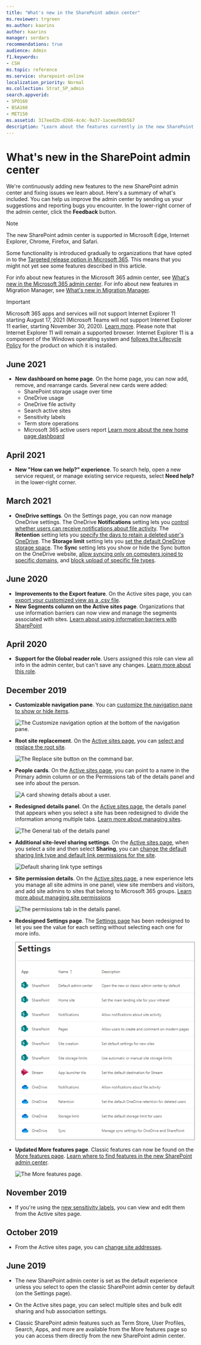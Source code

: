 ```yaml
---
title: "What's new in the SharePoint admin center"
ms.reviewer: trgreen
ms.author: kaarins
author: kaarins
manager: serdars
recommendations: true
audience: Admin
f1.keywords:
- CSH
ms.topic: reference
ms.service: sharepoint-online
localization_priority: Normal
ms.collection: Strat_SP_admin
search.appverid:
- SPO160
- BSA160
- MET150
ms.assetid: 317eed2b-d266-4c4c-9a37-1aceed9db567
description: "Learn about the features currently in the new SharePoint admin center."
---
```


# What's new in the SharePoint admin center

We're continuously adding new features to the new SharePoint admin center and fixing issues we learn about. Here's a summary of what's included. You can help us improve the admin center by sending us your suggestions and reporting bugs you encounter. In the lower-right corner of the admin center, click the **Feedback** button.
  
> [!NOTE]
> The new SharePoint admin center is supported in Microsoft Edge, Internet Explorer, Chrome, Firefox, and Safari.
> 
> Some functionality is introduced gradually to organizations that have opted in to the [Targeted release option in Microsoft 365](/office365/admin/manage/release-options-in-office-365). This means that you might not yet see some features described in this article.
> 
> For info about new features in the Microsoft 365 admin center, see [What's new in the Microsoft 365 admin center](/microsoft-365/admin/whats-new-in-preview). For info about new features in Migration Manager, see [What's new in Migration Manager](/sharepointmigration/mm-whats-new).

> [!IMPORTANT]
> Microsoft 365 apps and services will not support Internet Explorer 11 starting August 17, 2021 (Microsoft Teams will not support Internet Explorer 11 earlier, starting November 30, 2020). [Learn more](https://aka.ms/AA97tsw). Please note that Internet Explorer 11 will remain a supported browser. Internet Explorer 11 is a component of the Windows operating system and [follows the Lifecycle Policy](/lifecycle/faq/internet-explorer-microsoft-edge) for the product on which it is installed. 

## June 2021

- **New dashboard on home page**. On the home page, you can now add, remove, and rearrange cards. Several new cards were added:
    - SharePoint storage usage over time
    - OneDrive usage
    - OneDrive file activity
    - Search active sites
    - Sensitivity labels
    - Term store operations
    - Microsoft 365 active users report
[Learn more about the new home page dashboard](get-started-new-admin-center.md)

## April 2021

- **New "How can we help?" experience**. To search help, open a new service request, or manage existing service requests, select **Need help?** in the lower-right corner.

## March 2021

- **OneDrive settings**. On the Settings page, you can now manage OneDrive settings. The OneDrive **Notifications** setting lets you [control whether users can receive notifications about file activity](/onedrive/turn-on-external-sharing-notifications). The **Retention** setting lets you [specify the days to retain a deleted user's OneDrive](/onedrive/set-retention). The **Storage limit** setting lets you [set the default OneDrive storage space](/onedrive/set-default-storage-space). The **Sync** setting lets you show or hide the Sync button on the OneDrive website, [allow syncing only on computers joined to specific domains](/onedrive/allow-syncing-only-on-specific-domains), and [block upload of specific file types](/onedrive/block-file-types). 

## June 2020

- **Improvements to the Export feature**. On the Active sites page, you can [export your customized view as a .csv file](manage-sites-in-new-admin-center.md#export-to-csv).
- **New Segments column on the Active sites page**. Organizations that use information barriers can now view and manage the segments associated with sites. [Learn about using information barriers with SharePoint](information-barriers.md)

## April 2020

- **Support for the Global reader role**. Users assigned this role can view all info in the admin center, but can't save any changes. [Learn more about this role](/azure/active-directory/users-groups-roles/directory-assign-admin-roles#global-reader).

## December 2019

- **Customizable navigation pane**. You can [customize the navigation pane to show or hide items](./get-started-new-admin-center.md#customize-the-navigation-pane).
    
    ![The Customize navigation option at the bottom of the navigation pane.](media/customize-navigation.png)

- **Root site replacement**. On the [Active sites page](https://admin.microsoft.com/sharepoint?page=siteManagement&modern=true), you can [select and replace the root site](modern-root-site.md). 

    ![The Replace site button on the command bar.](media/replace-site-button.png)

- **People cards**. On the [Active sites page](https://admin.microsoft.com/sharepoint?page=siteManagement&modern=true), you can point to a name in the Primary admin column or on the Permissions tab of the details panel and see info about the person. 

    ![A card showing details about a user.](media/people-card.png)

- **Redesigned details panel**. On the [Active sites page](https://admin.microsoft.com/sharepoint?page=siteManagement&modern=true), the details panel that appears when you select a site has been redesigned to divide the information among multiple tabs. [Learn more about managing sites](manage-sites-in-new-admin-center.md).

    ![The General tab of the details panel](media/d0ddbc56-328e-42fb-b143-3faa14799fac.PNG)

- **Additional site-level sharing settings**. On the [Active sites page](https://admin.microsoft.com/sharepoint?page=siteManagement&modern=true), when you select a site and then select **Sharing**, you can [change the default sharing link type and default link permissions for the site](change-external-sharing-site.md). 

    ![Default sharing link type settings](media/default-sharing-link-type-site.png)

- **Site permission details**. On the [Active sites page](https://admin.microsoft.com/sharepoint?page=siteManagement&modern=true), a new experience lets you manage all site admins in one panel, view site members and visitors, and add site admins to sites that belong to Microsoft 365 groups. [Learn more about managing site permissions](site-permissions.md) 

    ![The permissions tab in the details panel.](media/permissions-panel.png)

- **Redesigned Settings page**. The [Settings page](https://admin.microsoft.com/sharepoint?page=settings&modern=true) has been redesigned to let you see the value for each setting without selecting each one for more info.

    ![The Settings page.](media/settings-page.png)

- **Updated More features page**. Classic features can now be found on the [More features page](https://admin.microsoft.com/sharepoint?page=classicfeatures&modern=true). [Learn where to find features in the new SharePoint admin center](./get-started-new-admin-center.md#where-to-find-things-in-the-new-sharepoint-admin-center).

    ![The More features page.](media/more-features-page.png)

## November 2019

- If you're using the [new sensitivity labels](/microsoft-365/compliance/sensitivity-labels-teams-groups-sites), you can view and edit them from the Active sites page.

## October 2019

- From the Active sites page, you can [change site addresses](change-site-address.md).

## June 2019

- The new SharePoint admin center is set as the default experience unless you select to open the classic SharePoint admin center by default (on the Settings page).

- On the Active sites page, you can select multiple sites and bulk edit sharing and hub association settings.

- Classic SharePoint admin features such as Term Store, User Profiles, Search, Apps, and more are available from the More features page so you can access them directly from the new SharePoint admin center.



